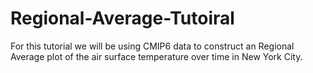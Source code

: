# Regional-Average-Tutoiral
For this tutorial we will be using CMIP6 data to construct an Regional Average plot of the air surface temperature over time in New York City.

